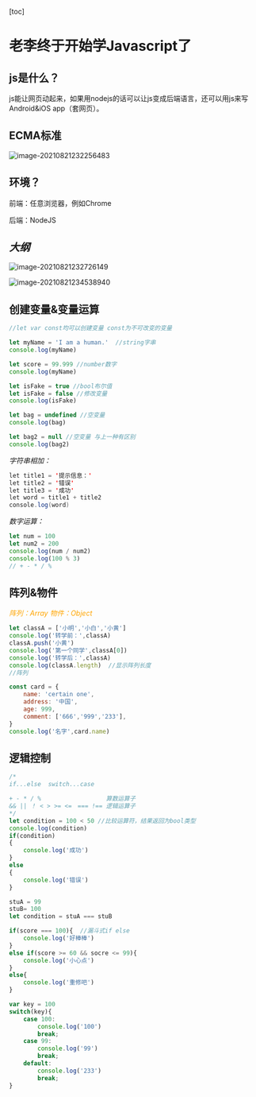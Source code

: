 [toc]

# 老李终于开始学Javascript了



## js是什么？

js能让网页动起来，如果用nodejs的话可以让js变成后端语言，还可以用js来写Android&iOS app（套网页）。



## ECMA标准

![image-20210821232256483](D:\Github_Clone\KeXie_HARDWARE_Files\js\img\image-20210821232256483.png)



## 环境？

前端：任意浏览器，例如Chrome

后端：NodeJS



## *大纲*

![image-20210821232726149](D:\Github_Clone\KeXie_HARDWARE_Files\js\img\image-20210821232726149.png)

![image-20210821234538940](D:\Github_Clone\KeXie_HARDWARE_Files\js\img\image-20210821234349073.png)



## 创建变量&变量运算

```javascript
//let var const均可以创建变量 const为不可改变的变量

let myName = 'I am a human.'  //string字串
console.log(myName)

let score = 99.999 //number数字
console.log(myName)

let isFake = true //bool布尔值
let isFake = false //修改变量
console.log(isFake)

let bag = undefined //空变量
console.log(bag)

let bag2 = null //空变量 与上一种有区别
console.log(bag2)
```

*字符串相加：*

```java
let title1 = '提示信息：'
let title2 = '错误'
let title3 = '成功'
let word = title1 + title2
console.log(word)
```

*数字运算：*

```javascript
let num = 100
let num2 = 200
console.log(num / num2)
console.log(100 % 3)
// + - * / %
```



## 阵列&物件

<font color = orange>*阵列：Array  物件：Object* </font>

```javascript
let classA = ['小明','小白','小黄']
console.log('转学前：',classA)
classA.push('小黄')
console.log('第一个同学',classA[0])
console.log('转学后：',classA)
console.log(classA.length)  //显示阵列长度
//阵列

const card = {
    name: 'certain one',
    address: '中国',
    age: 999,
    comment: ['666','999','233'],
}
console.log('名字',card.name)
```



## 逻辑控制

```javascript
/*
if...else  switch...case

+ - * / % 　　              算数运算子
&& || ！ < > >= <=　=== !== 逻辑运算子
*/
let condition = 100 < 50 //比较运算符，结果返回为bool类型
console.log(condition)
if(condition)
{
    console.log('成功')
}
else
{
    console.log('错误')
}

stuA = 99
stuB= 100
let condition = stuA === stuB

if(score === 100){  //漏斗式if else
    console.log('好棒棒')
}
else if(score >= 60 && socre <= 99){
    console.log('小心点')
}
else{
    console.log('重修吧')
}

var key = 100
switch(key){
    case 100:
        console.log('100')
        break;
    case 99:
        console.log('99')
        break;
    default:
        console.log('233')
        break;
}
```

